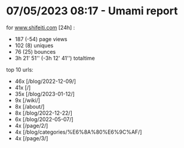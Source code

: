 # 07/05/2023 08:17 - Umami report
for www.shifeiti.com [24h] :

 - 187 (-54) page views
 - 102 (8) uniques
 - 76 (25) bounces
 - 3h 21' 51'' (-3h 12' 41'') totaltime


top 10 urls:
 - 46x [/blog/2022-12-09/]
 - 41x [/]
 - 35x [/blog/2023-01-12/]
 - 9x [/wiki/]
 - 8x [/about/]
 - 8x [/blog/2022-12-22/]
 - 6x [/blog/2022-05-07/]
 - 4x [/page/2/]
 - 4x [/blog/categories/%E6%8A%80%E6%9C%AF/]
 - 4x [/page/3/]


